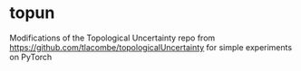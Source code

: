 # topun
Modifications of the Topological Uncertainty repo from https://github.com/tlacombe/topologicalUncertainty for simple experiments on PyTorch

